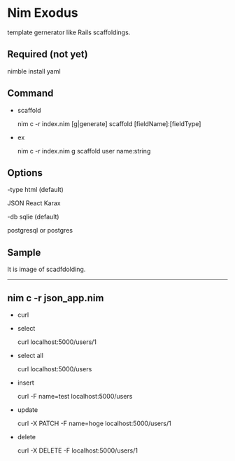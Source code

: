 # Nim Exodus

template gernerator like Rails scaffoldings.

## Required (not yet)

nimble install yaml

## Command

* scaffold

  nim c -r index.nim [g|generate] scaffold [fieldName]:[fieldType]

* ex

  nim c -r index.nim g scaffold user name:string

## Options

-type html (default)

JSON
React
Karax

-db sqlie (default)

postgresql or postgres

## Sample

It is image of scadfdolding.

---
nim c -r json_app.nim
---

* curl

- select

    curl localhost:5000/users/1

- select all

    curl localhost:5000/users

- insert

    curl -F name=test localhost:5000/users

- update

    curl -X PATCH -F name=hoge localhost:5000/users/1

- delete

    curl -X DELETE -F localhost:5000/users/1

